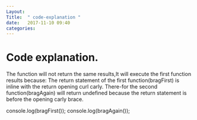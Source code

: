 ```yaml
---
Layout: 
Title:  " code-explanation "
date:   2017-11-10 09:40
categories: 
---
```

# Code explanation.

The function will not return the same results,It will execute the first function results because:
The return statement of the first function(bragFirst) is inline with the return opening  curl carly.
There-for the second function(bragAgain) will return undefined because the return statement is before the opening carly brace.



console.log(bragFirst());
console.log(bragAgain());
